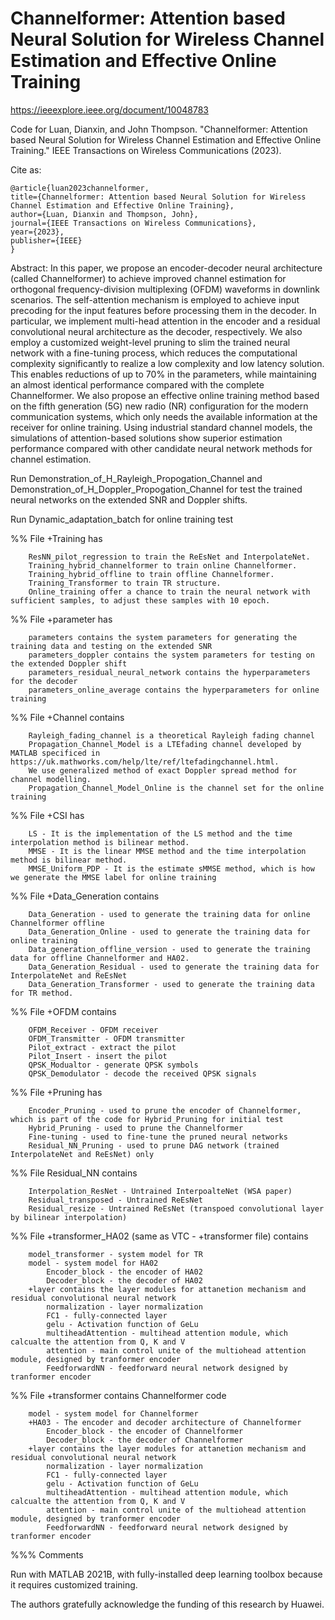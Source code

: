 # Channelformer: Attention based Neural Solution for Wireless Channel Estimation and Effective Online Training 

https://ieeexplore.ieee.org/document/10048783

Code for Luan, Dianxin, and John Thompson. "Channelformer: Attention based Neural Solution for Wireless Channel Estimation and Effective Online Training." IEEE Transactions on Wireless Communications (2023). 

Cite as: 

	@article{luan2023channelformer,
  	title={Channelformer: Attention based Neural Solution for Wireless Channel Estimation and Effective Online Training},
  	author={Luan, Dianxin and Thompson, John},
  	journal={IEEE Transactions on Wireless Communications},
  	year={2023},
  	publisher={IEEE}
	}

Abstract:
In this paper, we propose an encoder-decoder neural architecture (called Channelformer) to achieve improved channel estimation for orthogonal frequency-division multiplexing (OFDM) waveforms in downlink scenarios. The self-attention mechanism is employed to achieve input precoding for the input features before processing them in the decoder. In particular, we implement multi-head attention in the encoder and a residual convolutional neural architecture as the decoder, respectively. We also employ a customized weight-level pruning to slim the trained neural network with a fine-tuning process, which reduces the computational complexity significantly to realize a low complexity and low latency solution. This enables reductions of up to 70% in the parameters, while maintaining an almost identical performance compared with the complete Channelformer. We also propose an effective online training method based on the fifth generation (5G) new radio (NR) configuration for the modern communication systems, which only needs the available information at the receiver for online training. Using industrial standard channel models, the simulations of attention-based solutions show superior estimation performance compared with other candidate neural network methods for channel estimation. 

Run Demonstration_of_H_Rayleigh_Propogation_Channel and Demonstration_of_H_Doppler_Propogation_Channel for test the trained neural networks on the extended SNR and Doppler shifts. 

Run Dynamic_adaptation_batch for online training test 

%% File +Training has 

		ResNN_pilot_regression to train the ReEsNet and InterpolateNet. 
		Training_hybrid_channelformer to train online Channelformer. 
		Training_hybrid_offline to train offline Channelformer. 
		Training_Transformer to train TR structure. 
		Online_training offer a chance to train the neural network with sufficient samples, to adjust these samples with 10 epoch. 

%% File +parameter has 

		parameters contains the system parameters for generating the training data and testing on the extended SNR
		parameters_doppler contains the system parameters for testing on the extended Doppler shift
		parameters_residual_neural_network contains the hyperparameters for the decoder
		parameters_online_average contains the hyperparameters for online training

%% File +Channel contains 

		Rayleigh_fading_channel is a theoretical Rayleigh fading channel
		Propagation_Channel_Model is a LTEfading channel developed by MATLAB specificed in https://uk.mathworks.com/help/lte/ref/ltefadingchannel.html. 
		We use generalized method of exact Doppler spread method for channel modelling. 
		Propagation_Channel_Model_Online is the channel set for the online training 

%% File +CSI has

		LS - It is the implementation of the LS method and the time interpolation method is bilinear method. 
		MMSE - It is the linear MMSE method and the time interpolation method is bilinear method. 
		MMSE_Uniform_PDP - It is the estimate sMMSE method, which is how we generate the MMSE label for online training

%% File +Data_Generation contains

		Data_Generation - used to generate the training data for online Channelformer offline
		Data_Generation_Online - used to generate the training data for online training
		Data_generation_offline_version - used to generate the training data for offline Channelformer and HA02. 
		Data_Generation_Residual - used to generate the training data for InterpolateNet and ReEsNet
		Data_Generation_Transformer - used to generate the training data for TR method. 

%% File +OFDM contains 

		OFDM_Receiver - OFDM receiver
		OFDM_Transmitter - OFDM transmitter
		Pilot_extract - extract the pilot 
		Pilot_Insert - insert the pilot 
		QPSK_Modualtor - generate QPSK symbols 
		QPSK_Demodulator - decode the received QPSK signals

%% File +Pruning has

		Encoder_Pruning - used to prune the encoder of Channelformer, which is part of the code for Hybrid_Pruning for initial test
		Hybrid_Pruning - used to prune the Channelformer
		Fine-tuning - used to fine-tune the pruned neural networks
		Residual_NN_Pruning - used to prune DAG network (trained InterpolateNet and ReEsNet) only 

%% File Residual_NN contains 

		Interpolation_ResNet - Untrained InterpoalteNet (WSA paper)
		Residual_transposed - Untrained ReEsNet
		Residual_resize - Untrained ReEsNet (transpoed convolutional layer by bilinear interpolation)

%% File +transformer_HA02 (same as VTC - +transformer file) contains 

		model_transformer - system model for TR
		model - system model for HA02
			Encoder_block - the encoder of HA02 
			Decoder_block - the decoder of HA02
		+layer contains the layer modules for attanetion mechanism and residual convolutional neural network
			normalization - layer normalization
			FC1 - fully-connected layer
			gelu - Activation function of GeLu
			multiheadAttention - multihead attention module, which calcualte the attention from Q, K and V
			attention - main control unite of the multiohead attention module, designed by tranformer encoder
			FeedforwardNN - feedforward neural network designed by tranformer encoder

%% File +transformer contains Channelformer code 

		model - system model for Channelformer
		+HA03 - The encoder and decoder architecture of Channelformer
			Encoder_block - the encoder of Channelformer 
			Decoder_block - the decoder of Channelformer
		+layer contains the layer modules for attanetion mechanism and residual convolutional neural network
			normalization - layer normalization
			FC1 - fully-connected layer
			gelu - Activation function of GeLu
			multiheadAttention - multihead attention module, which calcualte the attention from Q, K and V
			attention - main control unite of the multiohead attention module, designed by tranformer encoder
			FeedforwardNN - feedforward neural network designed by tranformer encoder

%%% Comments 

Run with MATLAB 2021B, with fully-installed deep learning toolbox because it requires customized training. 

The authors gratefully acknowledge the funding of this research by Huawei. 
